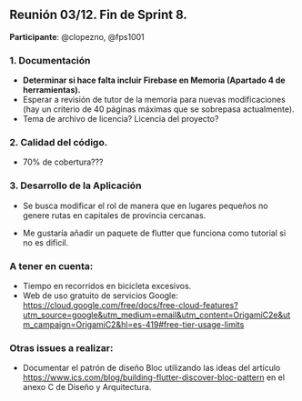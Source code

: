 ## Reunión 03/12. Fin de Sprint 8.

**Participante**: @clopezno, @fps1001

### 1. Documentación

- **Determinar si hace falta incluir Firebase en Memoria (Apartado 4 de herramientas).**
- Esperar a revisión de tutor de la memoria para nuevas modificaciones (hay un criterio de 40 páginas máximas que se sobrepasa actualmente).
- Tema de archivo de licencia? Licencia del proyecto?

### 2. Calidad del código.

- 70% de cobertura???


### 3. Desarrollo de la Aplicación

- Se busca modificar el rol de manera que en lugares pequeños no genere rutas en capitales de provincia cercanas.

- Me gustaría añadir un paquete de flutter que funciona como tutorial si no es dificil.

### A tener en cuenta:
- Tiempo en recorridos en bicicleta excesivos.
- Web de uso gratuito de servicios Google: https://cloud.google.com/free/docs/free-cloud-features?utm_source=google&utm_medium=email&utm_content=OrigamiC2e&utm_campaign=OrigamiC2&hl=es-419#free-tier-usage-limits 

### Otras issues a realizar: 
- Documentar el patrón de diseño Bloc utilizando las ideas del artículo https://www.ics.com/blog/building-flutter-discover-bloc-pattern en el anexo C de Diseño y Arquitectura. 